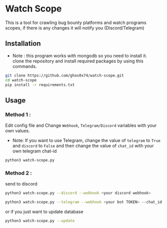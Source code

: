 # Watch Scope
This is a tool for crawling bug bounty platforms and watch programs scopes, if there is any changes it will notify you (Discord/Telegram)

## Installation

- Note : this program works with mongodb so you need to install it.<br />
clone the repository and install required packages by using this commands.
``` bash
git clone https://github.com/ghos0x74/watch-scope.git
cd watch-scope
pip install -r requirements.txt
 ```
 ## Usage
 ### Method 1 :
Edit config file and Change `Webhook`, `Telegram/Discord` variables with your own values.
- Note: If you want to use Telegram, change the value of `telegram` to `True` and `discord` to `False` and then change the value of `chat_id` with your own telegram chat-id
``` bash
python3 watch-scope.py
 ```
 ### Method 2 :
 
 send to discord
 ```bash
 python3 watch-scope.py --discord --webhook <your discord webhook>
 ```
 ```bash
 python3 watch-scope.py --telegram --webhook <your bot TOKEN> --chat_id <your chat-id>
 ```
 or if you just want to update database
 ```bash
 python3 watch-scope.py --update
 ```
